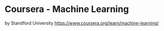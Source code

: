 # Coursera - Machine Learning
 by Standford University
 https://www.coursera.org/learn/machine-learning/
